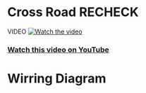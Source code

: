# Cross Road RECHECK
VIDEO
[![Watch the video]((https://github.com/user-attachments/assets/319babad-c6f8-45fc-a694-89e943a2b08d))](https://youtu.be/nek8qwRLXHk)

### [Watch this video on YouTube](https://youtu.be/nek8qwRLXHk)


# Wirring Diagram

